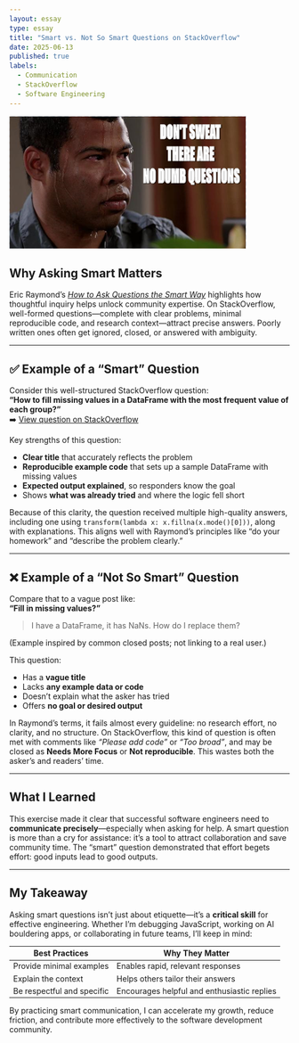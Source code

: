 ```yaml
---
layout: essay
type: essay
title: "Smart vs. Not So Smart Questions on StackOverflow"
date: 2025-06-13
published: true
labels:
  - Communication
  - StackOverflow
  - Software Engineering
---
```

<div class="text-center mb-4">
  <img src="../img/smart-questions/smart-questions-example.png" class="img-fluid rounded" style="max-width: 500px;">
</div>

## Why Asking Smart Matters

Eric Raymond’s [*How to Ask Questions the Smart Way*](http://www.catb.org/esr/faqs/smart-questions.html) highlights how thoughtful inquiry helps unlock community expertise. On StackOverflow, well-formed questions—complete with clear problems, minimal reproducible code, and research context—attract precise answers. Poorly written ones often get ignored, closed, or answered with ambiguity.

---

## ✅ Example of a “Smart” Question

Consider this well-structured StackOverflow question:  
**“How to fill missing values in a DataFrame with the most frequent value of each group?”**  
➡️ [View question on StackOverflow](https://stackoverflow.com/questions/45312377/how-to-fill-missing-values-in-pandas-dataframe-with-mode-value-per-group)

Key strengths of this question:
- **Clear title** that accurately reflects the problem
- **Reproducible example code** that sets up a sample DataFrame with missing values
- **Expected output explained**, so responders know the goal
- Shows **what was already tried** and where the logic fell short

Because of this clarity, the question received multiple high-quality answers, including one using `transform(lambda x: x.fillna(x.mode()[0]))`, along with explanations. This aligns well with Raymond’s principles like “do your homework” and “describe the problem clearly.”

---

## ❌ Example of a “Not So Smart” Question

Compare that to a vague post like:  
**“Fill in missing values?”**  
> I have a DataFrame, it has NaNs. How do I replace them?

(Example inspired by common closed posts; not linking to a real user.)

This question:
- Has a **vague title**
- Lacks **any example data or code**
- Doesn’t explain what the asker has tried
- Offers **no goal or desired output**

In Raymond’s terms, it fails almost every guideline: no research effort, no clarity, and no structure. On StackOverflow, this kind of question is often met with comments like *“Please add code”* or *“Too broad”*, and may be closed as **Needs More Focus** or **Not reproducible**. This wastes both the asker’s and readers’ time.

---

## What I Learned

This exercise made it clear that successful software engineers need to **communicate precisely**—especially when asking for help. A smart question is more than a cry for assistance: it’s a tool to attract collaboration and save community time. The “smart” question demonstrated that effort begets effort: good inputs lead to good outputs.

---

## My Takeaway

Asking smart questions isn’t just about etiquette—it’s a **critical skill** for effective engineering. Whether I’m debugging JavaScript, working on AI bouldering apps, or collaborating in future teams, I’ll keep in mind:

<div class="table-responsive">
  <table class="table table-bordered">
    <thead class="table-light">
      <tr>
        <th><strong>Best Practices</strong></th>
        <th><strong>Why They Matter</strong></th>
      </tr>
    </thead>
    <tbody>
      <tr>
        <td>Provide minimal examples</td>
        <td>Enables rapid, relevant responses</td>
      </tr>
      <tr>
        <td>Explain the context</td>
        <td>Helps others tailor their answers</td>
      </tr>
      <tr>
        <td>Be respectful and specific</td>
        <td>Encourages helpful and enthusiastic replies</td>
      </tr>
    </tbody>
  </table>
</div>

By practicing smart communication, I can accelerate my growth, reduce friction, and contribute more effectively to the software development community.

